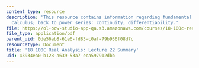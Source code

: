 ```yaml
---
content_type: resource
description: 'This resource contains information regarding fundamental theorem of
  calculus; back to power series: continuity, differentiability.'
file: https://ol-ocw-studio-app-qa.s3.amazonaws.com/courses/18-100c-real-analysis-fall-2012/43934ea0b128a63953a7eca597912dbb_MIT18_100CF12_l22sum.pdf
file_type: application/pdf
parent_uid: 0de56ab8-61e6-fd83-c0af-79b956f08d7c
resourcetype: Document
title: '18.100C Real Analysis: Lecture 22 Summary'
uid: 43934ea0-b128-a639-53a7-eca597912dbb
---
```

